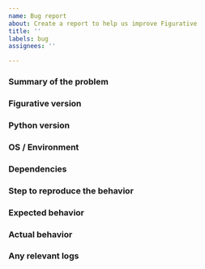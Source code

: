 ```yaml
---
name: Bug report
about: Create a report to help us improve Figurative
title: ''
labels: bug
assignees: ''

---
```


### Summary of the problem


### Figurative version
<!--- pip show figurative | grep Version --->

### Python version
<!--- python --version --->

### OS / Environment
<!--- lsb_release -a --->

### Dependencies
<!--- pip freeze --->

### Step to reproduce the behavior


### Expected behavior


### Actual behavior


### Any relevant logs


